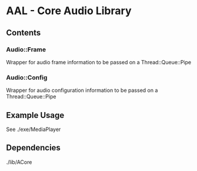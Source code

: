 # AAL - Core Audio Library

## Contents

### Audio::Frame
Wrapper for audio frame information to be passed on a Thread::Queue::Pipe

### Audio::Config
Wrapper for audio configuration information to be passed on a Thread::Queue::Pipe

## Example Usage
See ./exe/MediaPlayer  

## Dependencies

./lib/ACore  
